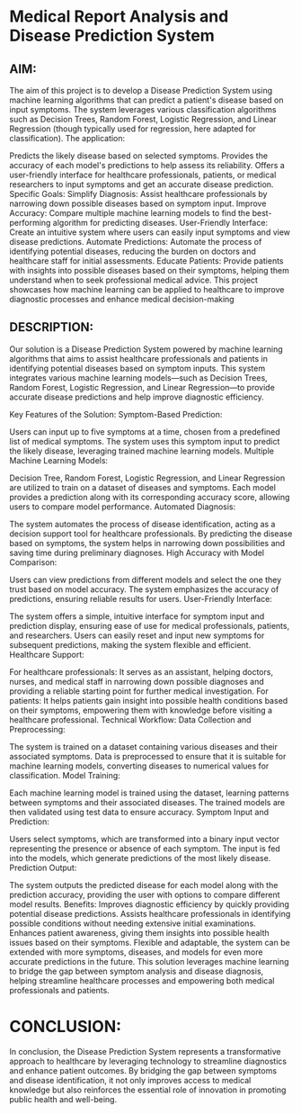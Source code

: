 # Medical Report Analysis and Disease Prediction System

## AIM:

The aim of this project is to develop a Disease Prediction System using machine learning algorithms that can predict a patient's disease based on input symptoms. The system leverages various classification algorithms such as Decision Trees, Random Forest, Logistic Regression, and Linear Regression (though typically used for regression, here adapted for classification). The application:

Predicts the likely disease based on selected symptoms.
Provides the accuracy of each model's predictions to help assess its reliability.
Offers a user-friendly interface for healthcare professionals, patients, or medical researchers to input symptoms and get an accurate disease prediction.
Specific Goals:
Simplify Diagnosis: Assist healthcare professionals by narrowing down possible diseases based on symptom input.
Improve Accuracy: Compare multiple machine learning models to find the best-performing algorithm for predicting diseases.
User-Friendly Interface: Create an intuitive system where users can easily input symptoms and view disease predictions.
Automate Predictions: Automate the process of identifying potential diseases, reducing the burden on doctors and healthcare staff for initial assessments.
Educate Patients: Provide patients with insights into possible diseases based on their symptoms, helping them understand when to seek professional medical advice.
This project showcases how machine learning can be applied to healthcare to improve diagnostic processes and enhance medical decision-making

## DESCRIPTION:
Our solution is a Disease Prediction System powered by machine learning algorithms that aims to assist healthcare professionals and patients in identifying potential diseases based on symptom inputs. This system integrates various machine learning models—such as Decision Trees, Random Forest, Logistic Regression, and Linear Regression—to provide accurate disease predictions and help improve diagnostic efficiency.

Key Features of the Solution:
Symptom-Based Prediction:

Users can input up to five symptoms at a time, chosen from a predefined list of medical symptoms.
The system uses this symptom input to predict the likely disease, leveraging trained machine learning models.
Multiple Machine Learning Models:

Decision Tree, Random Forest, Logistic Regression, and Linear Regression are utilized to train on a dataset of diseases and symptoms.
Each model provides a prediction along with its corresponding accuracy score, allowing users to compare model performance.
Automated Diagnosis:

The system automates the process of disease identification, acting as a decision support tool for healthcare professionals.
By predicting the disease based on symptoms, the system helps in narrowing down possibilities and saving time during preliminary diagnoses.
High Accuracy with Model Comparison:

Users can view predictions from different models and select the one they trust based on model accuracy.
The system emphasizes the accuracy of predictions, ensuring reliable results for users.
User-Friendly Interface:

The system offers a simple, intuitive interface for symptom input and prediction display, ensuring ease of use for medical professionals, patients, and researchers.
Users can easily reset and input new symptoms for subsequent predictions, making the system flexible and efficient.
Healthcare Support:

For healthcare professionals: It serves as an assistant, helping doctors, nurses, and medical staff in narrowing down possible diagnoses and providing a reliable starting point for further medical investigation.
For patients: It helps patients gain insight into possible health conditions based on their symptoms, empowering them with knowledge before visiting a healthcare professional.
Technical Workflow:
Data Collection and Preprocessing:

The system is trained on a dataset containing various diseases and their associated symptoms.
Data is preprocessed to ensure that it is suitable for machine learning models, converting diseases to numerical values for classification.
Model Training:

Each machine learning model is trained using the dataset, learning patterns between symptoms and their associated diseases.
The trained models are then validated using test data to ensure accuracy.
Symptom Input and Prediction:

Users select symptoms, which are transformed into a binary input vector representing the presence or absence of each symptom.
The input is fed into the models, which generate predictions of the most likely disease.
Prediction Output:

The system outputs the predicted disease for each model along with the prediction accuracy, providing the user with options to compare different model results.
Benefits:
Improves diagnostic efficiency by quickly providing potential disease predictions.
Assists healthcare professionals in identifying possible conditions without needing extensive initial examinations.
Enhances patient awareness, giving them insights into possible health issues based on their symptoms.
Flexible and adaptable, the system can be extended with more symptoms, diseases, and models for even more accurate predictions in the future.
This solution leverages machine learning to bridge the gap between symptom analysis and disease diagnosis, helping streamline healthcare processes and empowering both medical professionals and patients.

# CONCLUSION:
In conclusion, the Disease Prediction System represents a transformative approach to healthcare by leveraging technology to streamline diagnostics and enhance patient outcomes. By bridging the gap between symptoms and disease identification, it not only improves access to medical knowledge but also reinforces the essential role of innovation in promoting public health and well-being.
